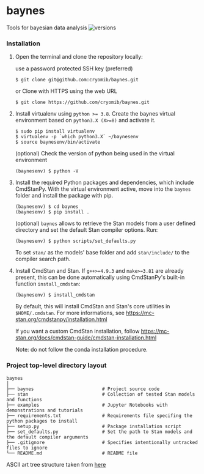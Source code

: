 # baynes
Tools for bayesian data analysis
![versions](https://img.shields.io/pypi/pyversions/pybadges.svg)

### Installation
1. Open the terminal and clone the repository locally:

   use a password protected SSH key (preferred)
   ```
   $ git clone git@github.com:cryomib/baynes.git
   ```
   or Clone with HTTPS using the web URL
   ```
   $ git clone https://github.com/cryomib/baynes.git
   ```

2. Install virtualenv using `python >= 3.8`. Create the baynes virtual environment based on `python3.X (X>=8)` and activate it.

   ```
   $ sudo pip install virtualenv
   $ virtualenv -p `which python3.X` ~/baynesenv
   $ source baynesenv/bin/activate
   ```
   (optional) Check the version of python being used in the virtual environment
   ```
   (baynesenv) $ python -V
   ```

3. Install the required Python packages and dependencies, which include CmdStanPy. With the virtual environment active, move into the `baynes` folder and install the package with pip.
   ```
   (baynesenv) $ cd baynes
   (baynesenv) $ pip install .
   ```
   (optional) `baynes` allows to retrieve the Stan models from a user defined directory and set the default Stan compiler options. Run:
   ```
   (baynesenv) $ python scripts/set_defaults.py
   ```
   To set `stan/` as the models' base folder and add `stan/include/` to the compiler search path.

4. Install CmdStan and Stan. If `g++>=4.9.3` and `make>=3.81` are already present, this can be done automatically using CmdStanPy's built-in function `install_cmdstan`:
   ```
   (baynesenv) $ install_cmdstan
   ```
   By default, this will install CmdStan and Stan's core utilities in `$HOME/.cmdstan`. For more informations, see https://mc-stan.org/cmdstanpy/installation.html

   If you want a custom CmdStan installation, follow https://mc-stan.org/docs/cmdstan-guide/cmdstan-installation.html

   Note: do not follow the conda installation procedure.

### Project top-level directory layout

    baynes
    │
    ├── baynes                         # Project source code
    ├── stan                           # Collection of tested Stan models and functions
    ├── examples                       # Jupyter Notebooks with demonstrations and tutorials
    ├── requirements.txt               # Requirements file specifing the python packages to install
    ├── setup.py                       # Package installation script
    ├── set_defaults.py                # Set the path to Stan models and the default compiler arguments
    ├── .gitignore                     # Specifies intentionally untracked files to ignore
    └── README.md                      # README file

 ASCII art tree structure taken from [here](https://codepen.io/patrickhlauke/pen/azbYWZ)